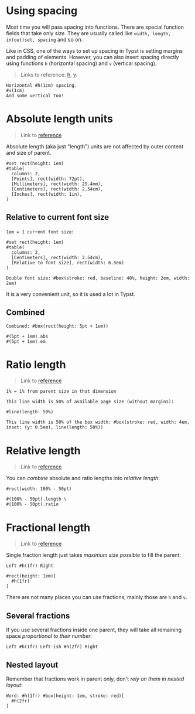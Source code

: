 # Using spacing
Most time you will pass spacing into functions. There are special function fields that take only _size_.
They are usually called like `width, length, in(out)set, spacing` and so on.

Like in CSS, one of the ways to set up spacing in Typst is setting margins and padding of elements.
However, you can also insert spacing directly using functions `h` (horizontal spacing) and `v` (vertical spacing).

> Links to reference: [h](https://typst.app/docs/reference/layout/h/), [v](https://typst.app/docs/reference/layout/v/).

```typ
Horizontal #h(1cm) spacing.
#v(1cm)
And some vertical too!
```

# Absolute length units
> Link to [reference](https://typst.app/docs/reference/layout/length/)

Absolute length (aka just "length") units are not affected by outer content and size of parent.
```typ
#set rect(height: 1em)
#table(
  columns: 2,
  [Points], rect(width: 72pt),
  [Millimeters], rect(width: 25.4mm),
  [Centimeters], rect(width: 2.54cm),
  [Inches], rect(width: 1in),
)
```

## Relative to current font size
`1em = 1 current font size`:

```typ
#set rect(height: 1em)
#table(
  columns: 2,
  [Centimeters], rect(width: 2.54cm),
  [Relative to font size], rect(width: 6.5em)
)

Double font size: #box(stroke: red, baseline: 40%, height: 2em, width: 2em)
```

It is a very convenient unit, so it is used a lot in Typst.

## Combined

```typ
Combined: #box(rect(height: 5pt + 1em))

#(5pt + 1em).abs
#(5pt + 1em).em
```


# Ratio length
> Link to [reference](https://typst.app/docs/reference/layout/ratio/)

`1% = 1% from parent size in that dimension`

```typ
This line width is 50% of available page size (without margins):

#line(length: 50%)

This line width is 50% of the box width: #box(stroke: red, width: 4em, inset: (y: 0.5em), line(length: 50%))
```

# Relative length
> Link to [reference](https://typst.app/docs/reference/layout/relative/)

You can _combine_ absolute and ratio lengths into _relative length_:

```typ
#rect(width: 100% - 50pt)

#(100% - 50pt).length \
#(100% - 50pt).ratio
```

# Fractional length
> Link to [reference](https://typst.app/docs/reference/layout/fraction/)

Single fraction length just takes _maximum size possible_ to fill the parent:

```typ
Left #h(1fr) Right

#rect(height: 1em)[
  #h(1fr)
]
```

There are not many places you can use fractions, mainly those are `h` and `v`.

## Several fractions
If you use several fractions inside one parent, they will take all remaining space
_proportional to their number_:

```typ
Left #h(1fr) Left-ish #h(2fr) Right
```

## Nested layout

Remember that fractions work in parent only, don't _rely on them in nested layout_:

```typ
Word: #h(1fr) #box(height: 1em, stroke: red)[
  #h(2fr)
]
```